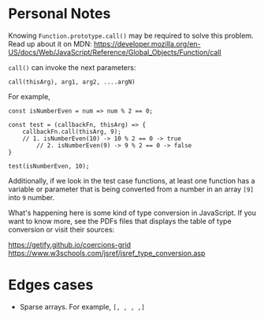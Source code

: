 # Personal Notes

Knowing `Function.prototype.call()` may be required to solve this problem. Read up about it on MDN: https://developer.mozilla.org/en-US/docs/Web/JavaScript/Reference/Global_Objects/Function/call

`call()` can invoke the next parameters:

```
call(thisArg), arg1, arg2, ....argN)
```

For example,

```
const isNumberEven = num => num % 2 == 0;

const test = (callbackFn, thisArg) => {
    callbackFn.call(thisArg, 9);
    // 1. isNumberEven(10) -> 10 % 2 == 0 -> true
        // 2. isNumberEven(9) -> 9 % 2 == 0 -> false
}

test(isNumberEven, 10);

```

Additionally, if we look in the test case functions, at least one function has a variable or parameter that is being converted from a number in an array `[9]` into `9` number.

What's happening here is some kind of type conversion in JavaScript. If you want to know more, see the PDFs files that displays the table of type conversion or visit their sources:

https://getify.github.io/coercions-grid
https://www.w3schools.com/jsref/jsref_type_conversion.asp

# Edges cases

- Sparse arrays. For example, `[, , , ,]`

